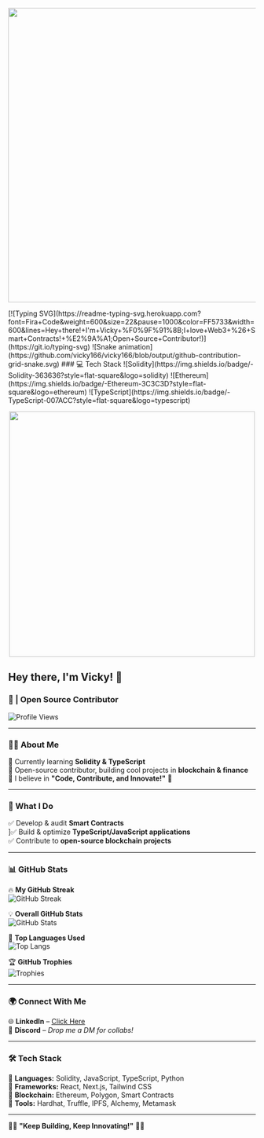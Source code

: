 <p align="center">
  <img src="https://media.giphy.com/media/xT9IgzoKnwFNmISR8I/giphy.gif" width="600">
</p>
[![Typing SVG](https://readme-typing-svg.herokuapp.com?font=Fira+Code&weight=600&size=22&pause=1000&color=FF5733&width=600&lines=Hey+there!+I'm+Vicky+%F0%9F%91%8B;I+love+Web3+%26+Smart+Contracts!+%E2%9A%A1;Open+Source+Contributor!)](https://git.io/typing-svg)
![Snake animation](https://github.com/vicky166/vicky166/blob/output/github-contribution-grid-snake.svg)
### 💻 Tech Stack  
![Solidity](https://img.shields.io/badge/-Solidity-363636?style=flat-square&logo=solidity)  
![Ethereum](https://img.shields.io/badge/-Ethereum-3C3C3D?style=flat-square&logo=ethereum)  
![TypeScript](https://img.shields.io/badge/-TypeScript-007ACC?style=flat-square&logo=typescript)  
<p align="center">
  <img src="https://media.giphy.com/media/qgQUggAC3Pfv687qPC/giphy.gif" width="500">
</p>


## Hey there, I'm Vicky! 👋  
### 🚀 | Open Source Contributor  

![Profile Views](https://komarev.com/ghpvc/?username=vicky166&color=blue)  

---

### 🧑‍💻 About Me  
🔹 Currently learning **Solidity & TypeScript**  
🔹 Open-source contributor, building cool projects in **blockchain & finance**  
🔹 I believe in **"Code, Contribute, and Innovate!"** 🚀  

---

### 🚀 What I Do  
✅ Develop & audit **Smart Contracts**  
]✅ Build & optimize **TypeScript/JavaScript applications**  
✅ Contribute to **open-source blockchain projects**  

---

### 📊 GitHub Stats  
🔥 **My GitHub Streak**  
![GitHub Streak](https://github-readme-streak-stats.herokuapp.com/?user=vicky166&theme=radical)  

💡 **Overall GitHub Stats**  
![GitHub Stats](https://github-readme-stats.vercel.app/api?username=vicky166&show_icons=true&theme=radical)  

🚀 **Top Languages Used**  
![Top Langs](https://github-readme-stats.vercel.app/api/top-langs/?username=vicky166&layout=compact&theme=radical)  

🏆 **GitHub Trophies**  
![Trophies](https://github-profile-trophy.vercel.app/?username=vicky166&theme=radical)  

---

### 🌍 Connect With Me  
🌐 **LinkedIn** – [Click Here](https://www.linkedin.com/in/jhamit-kumar-2b8860315/)  
💬 **Discord** – *Drop me a DM for collabs!*  

---

### 🛠 Tech Stack  
🔹 **Languages:** Solidity, JavaScript, TypeScript, Python  
🔹 **Frameworks:** React, Next.js, Tailwind CSS  
🔹 **Blockchain:** Ethereum, Polygon, Smart Contracts  
🔹 **Tools:** Hardhat, Truffle, IPFS, Alchemy, Metamask  

---

👨‍💻 **"Keep Building, Keep Innovating!"** 🚀🔥  
